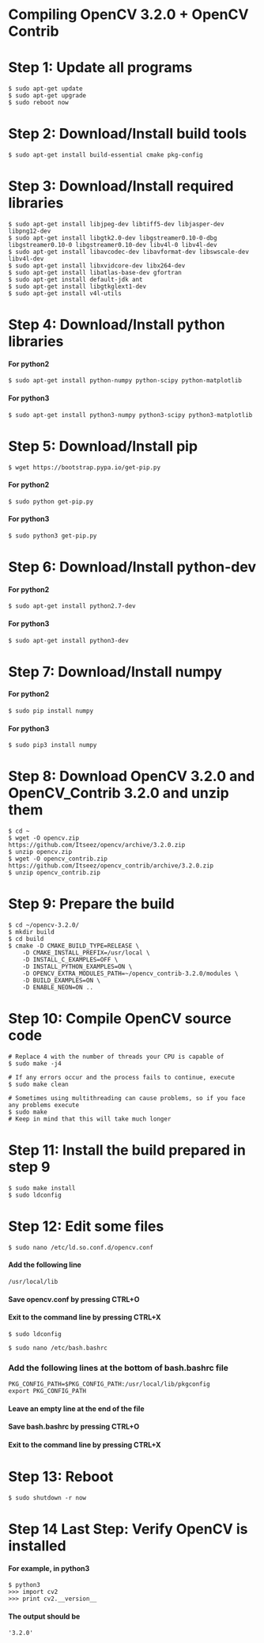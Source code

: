 # Compiling OpenCV 3.2.0 + OpenCV Contrib

# Step 1: Update all programs

	$ sudo apt-get update
	$ sudo apt-get upgrade
	$ sudo reboot now

# Step 2: Download/Install build tools

	$ sudo apt-get install build-essential cmake pkg-config

# Step 3: Download/Install required libraries

	$ sudo apt-get install libjpeg-dev libtiff5-dev libjasper-dev libpng12-dev
	$ sudo apt-get install libgtk2.0-dev libgstreamer0.10-0-dbg libgstreamer0.10-0 libgstreamer0.10-dev libv4l-0 libv4l-dev
	$ sudo apt-get install libavcodec-dev libavformat-dev libswscale-dev libv4l-dev
	$ sudo apt-get install libxvidcore-dev libx264-dev
	$ sudo apt-get install libatlas-base-dev gfortran
	$ sudo apt-get install default-jdk ant
	$ sudo apt-get install libgtkglext1-dev
	$ sudo apt-get install v4l-utils
	
# Step 4: Download/Install python libraries

#### For python2

	$ sudo apt-get install python-numpy python-scipy python-matplotlib

#### For python3
	
	$ sudo apt-get install python3-numpy python3-scipy python3-matplotlib	


# Step 5: Download/Install pip

	$ wget https://bootstrap.pypa.io/get-pip.py

#### For python2

	$ sudo python get-pip.py
	
#### For python3

	$ sudo python3 get-pip.py
	
# Step 6: Download/Install python-dev

#### For python2

	$ sudo apt-get install python2.7-dev

#### For python3

	$ sudo apt-get install python3-dev
	
# Step 7: Download/Install numpy

#### For python2

	$ sudo pip install numpy

#### For python3

	$ sudo pip3 install numpy
	
# Step 8: Download OpenCV 3.2.0 and OpenCV_Contrib 3.2.0 and unzip them

	$ cd ~
	$ wget -O opencv.zip https://github.com/Itseez/opencv/archive/3.2.0.zip
	$ unzip opencv.zip
	$ wget -O opencv_contrib.zip https://github.com/Itseez/opencv_contrib/archive/3.2.0.zip
	$ unzip opencv_contrib.zip

# Step 9: Prepare the build

	$ cd ~/opencv-3.2.0/
	$ mkdir build
	$ cd build
	$ cmake -D CMAKE_BUILD_TYPE=RELEASE \
		-D CMAKE_INSTALL_PREFIX=/usr/local \
		-D INSTALL_C_EXAMPLES=OFF \
		-D INSTALL_PYTHON_EXAMPLES=ON \
		-D OPENCV_EXTRA_MODULES_PATH=~/opencv_contrib-3.2.0/modules \
		-D BUILD_EXAMPLES=ON \
		-D ENABLE_NEON=ON ..

# Step 10: Compile OpenCV source code

	# Replace 4 with the number of threads your CPU is capable of
	$ sudo make -j4 
	
	# If any errors occur and the process fails to continue, execute
	$ sudo make clean
	
	# Sometimes using multithreading can cause problems, so if you face any problems execute
	$ sudo make
	# Keep in mind that this will take much longer

# Step 11: Install the build prepared in step 9

	$ sudo make install
	$ sudo ldconfig

# Step 12: Edit some files

	$ sudo nano /etc/ld.so.conf.d/opencv.conf

#### Add the following line

	/usr/local/lib          

#### Save opencv.conf by pressing CTRL+O
	
#### Exit to the command line by pressing CTRL+X

	$ sudo ldconfig

	$ sudo nano /etc/bash.bashrc

### Add the following lines at the bottom of bash.bashrc file

	PKG_CONFIG_PATH=$PKG_CONFIG_PATH:/usr/local/lib/pkgconfig       
	export PKG_CONFIG_PATH

#### Leave an empty line at the end of the file

#### Save bash.bashrc by pressing CTRL+O 

#### Exit to the command line by pressing CTRL+X

# Step 13: Reboot

	$ sudo shutdown -r now

# Step 14 Last Step: Verify OpenCV is installed

#### For example, in python3

	$ python3
	>>> import cv2
	>>> print cv2.__version__
	
#### The output should be
	'3.2.0'
